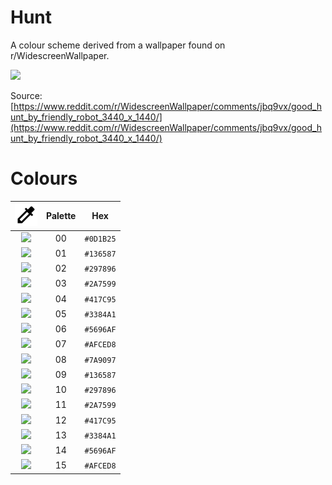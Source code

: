 # Hunt

A colour scheme derived from a wallpaper found on r/WidescreenWallpaper.

![](https://github.com/Perdyx/hunt/blob/main/wallpaper.png)

Source: [https://www.reddit.com/r/WidescreenWallpaper/comments/jbq9vx/good_hunt_by_friendly_robot_3440_x_1440/](https://www.reddit.com/r/WidescreenWallpaper/comments/jbq9vx/good_hunt_by_friendly_robot_3440_x_1440/)

# Colours

| ![](https://github.com/Perdyx/hunt/blob/main/colorize-black-18dp.svg) | Palette | Hex |
| :-: | :-: | :-: |
| ![](https://via.placeholder.com/15/0D1B25/000000?text=+) | 00 | `#0D1B25` |
| ![](https://via.placeholder.com/15/136587/000000?text=+) | 01 | `#136587` |
| ![](https://via.placeholder.com/15/297896/000000?text=+) | 02 | `#297896` |
| ![](https://via.placeholder.com/15/2A7599/000000?text=+) | 03 | `#2A7599` |
| ![](https://via.placeholder.com/15/417C95/000000?text=+) | 04 | `#417C95` |
| ![](https://via.placeholder.com/15/3384A1/000000?text=+) | 05 | `#3384A1` |
| ![](https://via.placeholder.com/15/5696AF/000000?text=+) | 06 | `#5696AF` |
| ![](https://via.placeholder.com/15/afced8/000000?text=+) | 07 | `#AFCED8` |
| ![](https://via.placeholder.com/15/7a9097/000000?text=+) | 08 | `#7A9097` |
| ![](https://via.placeholder.com/15/136587/000000?text=+) | 09 | `#136587` |
| ![](https://via.placeholder.com/15/297896/000000?text=+) | 10 | `#297896` |
| ![](https://via.placeholder.com/15/2A7599/000000?text=+) | 11 | `#2A7599` |
| ![](https://via.placeholder.com/15/417C95/000000?text=+) | 12 | `#417C95` |
| ![](https://via.placeholder.com/15/3384A1/000000?text=+) | 13 | `#3384A1` |
| ![](https://via.placeholder.com/15/5696AF/000000?text=+) | 14 | `#5696AF` |
| ![](https://via.placeholder.com/15/afced8/000000?text=+) | 15 | `#AFCED8` |
